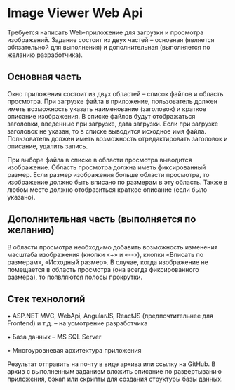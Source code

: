 # Image Viewer Web Api

Требуется написать Web-приложение для загрузки и просмотра изображений. Задание состоит из двух частей – основная (является обязательной для выполнения) и дополнительная (выполняется по желанию разработчика).


## Основная часть

Окно приложения состоит из двух областей – список файлов и область просмотра. При загрузке файла в приложение, пользователь должен иметь возможность указать наименование (заголовок) и краткое описание изображения. В списке файлов будут отображаться заголовки, введенные при загрузке, дата загрузки. Если при загрузке заголовок не указан, то в списке выводится исходное имя файла. Пользователь должен иметь возможность отредактировать заголовок и описание, удалить запись.

При выборе файла в списке в области просмотра выводится изображение. Область просмотра должна иметь фиксированный размер. Если размер изображения больше области просмотра, то изображение должно быть вписано по размерам в эту область. Также в любом месте должно отобразиться краткое описание (если было указано).


## Дополнительная часть (выполняется по желанию)

В области просмотра необходимо добавить возможность изменения масштаба изображения (кнопки «+» и «--»), кнопки «Вписать по размерам», «Исходный размер». В случае, когда изображение не помещается в область просмотра (она всегда фиксированного размера), то появляются полосы прокрутки.


## Стек технологий

•	ASP.NET MVC, WebApi, AngularJS, ReactJS (предпочтительнее для Frontend) и т.д. – на усмотрение разработчика

•	База данных – MS SQL Server

•	Многоуровневая архитектура приложения


Результат отправить на почту в виде архива или ссылку на GitHub.
В архив с выполненным заданием вложить описание по развертыванию приложения, бэкап или скрипты для создания структуры базы данных.

